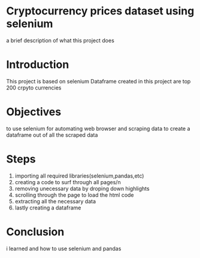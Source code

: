 # Cryptocurrency prices dataset using selenium
a brief description of what this project does
# Introduction
This project is based on selenium
Dataframe created in this project are top 200 crpyto currencies
# Objectives
to use selenium for automating web browser and scraping data
to create a dataframe out of all the scraped data
# Steps
1. importing all required libraries(selenium,pandas,etc)
2. creating a code to surf through all pages/n
3. removing unecessary data by droping down highlights
4. scrolling through the page to load the html code
5. extracting all the necessary data
6. lastly creating a dataframe
# Conclusion
i learned and how to use selenium and pandas 
